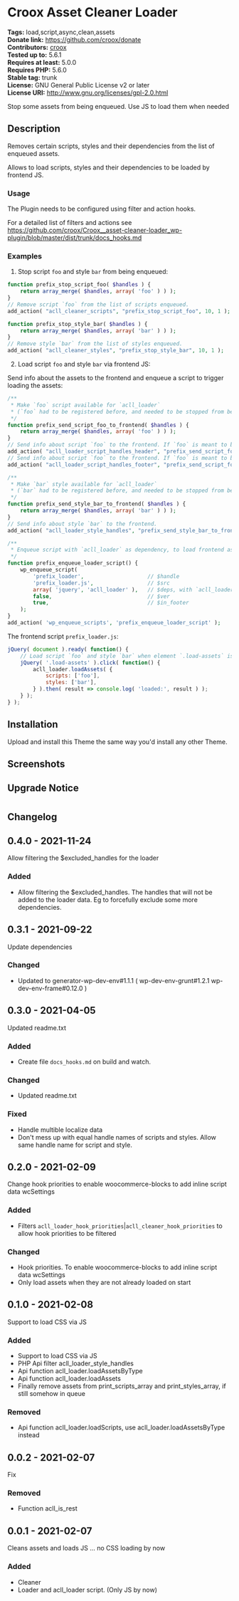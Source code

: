 # Croox Asset Cleaner Loader #
**Tags:** load,script,async,clean,assets  
**Donate link:** https://github.com/croox/donate  
**Contributors:** [croox](https://profiles.wordpress.org/croox)  
**Tested up to:** 5.6.1  
**Requires at least:** 5.0.0  
**Requires PHP:** 5.6.0  
**Stable tag:** trunk  
**License:** GNU General Public License v2 or later  
**License URI:** http://www.gnu.org/licenses/gpl-2.0.html  

Stop some assets from being enqueued. Use JS to load them when needed


## Description ##

Removes certain scripts, styles and their dependencies from the list of enqueued assets.

Allows to load scripts, styles and their dependencies to be loaded by frontend JS.

### Usage ###

The Plugin needs to be configured using filter and action hooks.

For a detailed list of filters and actions see https://github.com/croox/Croox__asset-cleaner-loader_wp-plugin/blob/master/dist/trunk/docs_hooks.md

### Examples ###

1. Stop script `foo` and style `bar` from being enqueued:

```php
function prefix_stop_script_foo( $handles ) {
    return array_merge( $handles, array( 'foo' ) ) );
}
// Remove script `foo` from the list of scripts enqueued.
add_action( "acll_cleaner_scripts", "prefix_stop_script_foo", 10, 1 );

function prefix_stop_style_bar( $handles ) {
    return array_merge( $handles, array( 'bar' ) ) );
}
// Remove style `bar` from the list of styles enqueued.
add_action( "acll_cleaner_styles", "prefix_stop_style_bar", 10, 1 );
```

2. Load script `foo` and style `bar` via frontend JS:


Send info about the assets to the frontend and enqueue a script to trigger loading the assets:
```php
/**
 * Make `foo` script available for `acll_loader`
 * (`foo` had to be registered before, and needed to be stopped from being enqueued).
 */
function prefix_send_script_foo_to_frontend( $handles ) {
    return array_merge( $handles, array( 'foo' ) ) );
}
// Send info about script `foo` to the frontend. If `foo` is meant to be enqueued in header.
add_action( "acll_loader_script_handles_header", "prefix_send_script_foo_to_frontend", 10, 1 );
// Send info about script `foo` to the frontend. If `foo` is meant to be enqueued in footer.
add_action( "acll_loader_script_handles_footer", "prefix_send_script_foo_to_frontend", 10, 1 );

/**
 * Make `bar` style available for `acll_loader`
 * (`bar` had to be registered before, and needed to be stopped from being enqueued).
 */
function prefix_send_style_bar_to_frontend( $handles ) {
    return array_merge( $handles, array( 'bar' ) ) );
}
// Send info about style `bar` to the frontend.
add_action( "acll_loader_style_handles", "prefix_send_style_bar_to_frontend", 10, 1 );

/**
 * Enqueue script with `acll_loader` as dependency, to load frontend assets.
 */
function prefix_enqueue_loader_script() {
    wp_enqueue_script(
        'prefix_loader',                    // $handle
        'prefix_loader.js',                 // $src
        array( 'jquery', 'acll_loader' ),   // $deps, with `acll_loader` as dependency
        false,                              // $ver
        true,                               // $in_footer
    );
}
add_action( 'wp_enqueue_scripts', 'prefix_enqueue_loader_script' );
```

The frontend script `prefix_loader.js`:
```js
jQuery( document ).ready( function() {
    // Load script `foo` and style `bar` when element `.load-assets` is clicked.
    jQuery( '.load-assets' ).click( function() {
        acll_loader.loadAssets( {
            scripts: ['foo'],
            styles: ['bar'],
        } ).then( result => console.log( 'loaded:', result ) );
    } );
} );
```





## Installation ##
Upload and install this Theme the same way you'd install any other Theme.


## Screenshots ##


## Upgrade Notice ##



# 

## Changelog ##

## 0.4.0 - 2021-11-24
Allow filtering the $excluded_handles for the loader

### Added
- Allow filtering the $excluded_handles. The handles that will not be added to the loader data. Eg to forcefully exclude some more dependencies.

## 0.3.1 - 2021-09-22
Update dependencies

### Changed
- Updated to generator-wp-dev-env#1.1.1 ( wp-dev-env-grunt#1.2.1 wp-dev-env-frame#0.12.0 )

## 0.3.0 - 2021-04-05
Updated readme.txt

### Added
- Create file `docs_hooks.md` on build and watch.

### Changed
- Updated readme.txt

### Fixed
- Handle multible localize data
- Don't mess up with equal handle names of scripts and styles. Allow same handle name for script and style.

## 0.2.0 - 2021-02-09
Change hook priorities to enable woocommerce-blocks to add inline script data wcSettings

### Added
- Filters `acll_loader_hook_priorities`|`acll_cleaner_hook_priorities` to allow hook priorities to be filtered

### Changed
- Hook priorities. To enable woocommerce-blocks to add inline script data wcSettings
- Only load assets when they are not already loaded on start

## 0.1.0 - 2021-02-08
Support to load CSS via JS

### Added
- Support to load CSS via JS
- PHP Api filter acll_loader_style_handles
- Api function acll_loader.loadAssetsByType
- Api function acll_loader.loadAssets
- Finally remove assets from print_scripts_array and print_styles_array, if still somehow in queue

### Removed
- Api function acll_loader.loadScripts, use acll_loader.loadAssetsByType instead

## 0.0.2 - 2021-02-07
Fix

### Removed
- Function acll_is_rest

## 0.0.1 - 2021-02-07
Cleans assets and loads JS ... no CSS loading by now

### Added
- Cleaner
- Loader and acll_loader script. (Only JS by now)
